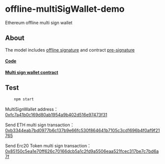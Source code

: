 # offline-multiSigWallet-demo
Ethereum offline multi sign wallet

## About
The model includes [offline signature](https://github.com/drunken005/ethereum-offline-sign) and contract [pre-signature](https://github.com/drunken005/multi-wallet-sig)
#### [Code](https://github.com/drunken005/offline-multiSigWallet-demo/blob/master/src/multi_sign_wallet.js)
#### [Multi sign wallet contract](https://github.com/drunken005/offline-multiSigWallet-demo/blob/master/contracts/multiSigWallet.sol)

## Test
```bash
    npm start
```

MultiSignWallet address：[0xfc7a41b0c169d80ab1954a9b402d516e97473f31](https://ropsten.etherscan.io/address/0xfc7a41b0c169d80ab1954a9b402d516e97473f31)

Send ETH multi sign transaction：[0xb3344eab7bd0977b6c137b9e66fc530f864641b7105c3cd1696b4f0af9f21765](https://ropsten.etherscan.io/tx/0xb3344eab7bd0977b6c137b9e66fc530f864641b7105c3cd1696b4f0af9f21765)

Send Erc20 Token multi sign transaction：[0x85150c5ea1e70ff626c70166dcb5a1c2fd9a5506eaa521fcec317be7c7bd6a7f](https://ropsten.etherscan.io/tx/0x85150c5ea1e70ff626c70166dcb5a1c2fd9a5506eaa521fcec317be7c7bd6a7f)
